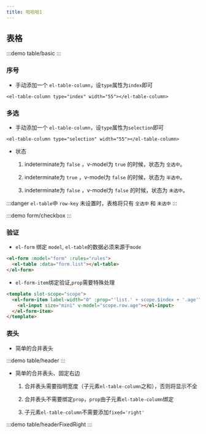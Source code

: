 ```yaml
---
title: 哈哈哈1
---
```



## 表格

:::demo 
table/basic
:::


### 序号

- 手动添加一个 `el-table-column`，设`type`属性为`index`即可

```vue
<el-table-column type="index" width="55"></el-table-column>
```

### 多选

- 手动添加一个 `el-table-column`，设`type`属性为`selection`即可

```vue
<el-table-column type="selection" width="55"></el-table-column>
```
- 状态
  1. indeterminate为 `false` ，v-model为 `true` 的时候，状态为 `全选中`。

  1. indeterminate为 `true` ，v-model为 `false` 的时候，状态为 `半选中`。

  1. indeterminate为 `false` ，v-model为 `false` 的时候，状态为 `未选中`。

:::danger
`el-table`中 `row-key` 未设置时，表格将只有 `全选中` 和 `未选中`
:::

:::demo 
form/checkbox
:::

### 验证

- `el-form` 绑定 `model`, `el-table`的数据必须来源于`mode`

```html
<el-form :model="form" :rules="rules">
  <el-table :data="form.list"></el-table>
</el-form>
```

- `el-form-item`绑定验证,`prop`需要特殊处理

```html
<template slot-scope="scope">
  <el-form-item label-width="0" :prop="'list.' + scope.$index + '.age'" :rules="form.rules.age">
    <el-input size="mini" v-model="scope.row.age"></el-input>
  </el-form-item>
</template>
```


### 表头

- 简单的合并表头

:::demo
table/header
:::

- 简单的合并表头、固定右边

  1. 合并表头需要指明宽度（子元素`el-table-column`之和），否则将显示不全

  1. 合并表头不需要绑定`prop`，`prop`由子元素`el-table-column`绑定

  1. 子元素`el-table-column`不需要添加`fixed='right'`

:::demo 
table/headerFixedRight
:::

  

<!-- 脚本 -->
<script setup>
import { reactive } from "vue";
</script>